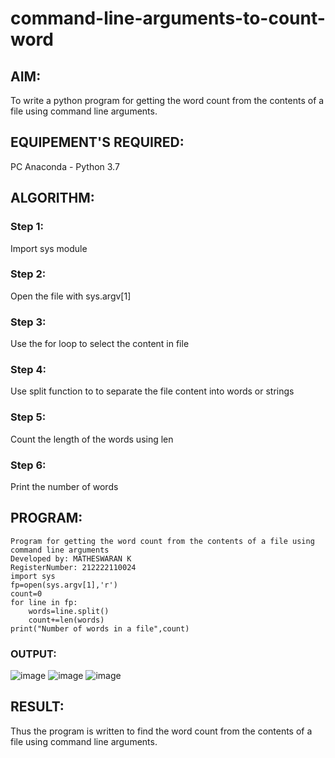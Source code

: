 # command-line-arguments-to-count-word
## AIM:
To write a python program for getting the word count from the contents of a file using command line arguments.
## EQUIPEMENT'S REQUIRED: 
PC
Anaconda - Python 3.7
## ALGORITHM: 
### Step 1:
Import sys module
### Step 2: 
 Open the file with sys.argv[1]
### Step 3: 
Use the for loop to select the content in file
### Step 4:  
Use split function to to separate the file content into words or strings
### Step 5: 
Count the length of the words using len
### Step 6: 
Print the number of words
## PROGRAM:
```
Program for getting the word count from the contents of a file using command line arguments
Developed by: MATHESWARAN K
RegisterNumber: 212222110024
import sys
fp=open(sys.argv[1],'r')
count=0
for line in fp:
    words=line.split()
    count+=len(words)
print("Number of words in a file",count)
```
### OUTPUT:
![image](https://github.com/mathes6112004/command-line-arguments-to-count-word/assets/119477782/b85e623c-a2a7-45c2-9a3d-0f7acf61de16)
![image](https://github.com/mathes6112004/command-line-arguments-to-count-word/assets/119477782/e9679634-758e-4b3d-9c73-1d90532242cb)
![image](https://github.com/mathes6112004/command-line-arguments-to-count-word/assets/119477782/75fb85b5-e1ac-4904-b3f2-d5b4c8df183f)



## RESULT:
Thus the program is written to find the word count from the contents of a file using command line arguments.
